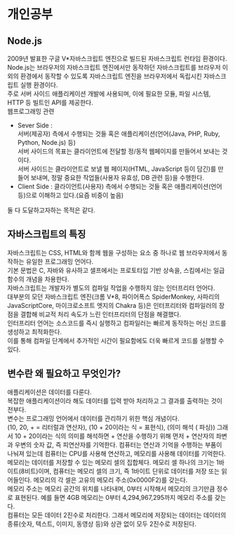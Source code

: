 # 개인공부

## Node.js
2009년 발표한 구글 V*자바스크립트 엔진으로 빌드된 자바스크립트 런타임 환경이다.  
Node.js는 브라우저의 자바스크립트 엔진에서만 동작하던 자바스크립트를 브라우저 이외의 환경에서 동작할 수 있도록 자바스크립트 엔진을 브라우저에서 독립시킨 자바스크립트 실행 환경이다.  
주로 서버 사이드 애플리케이션 개발에 사용되며, 이에 필요한 모듈, 파일 시스템, HTTP 등 빌트인 API를 제공한다.  
웹프로그래밍 관련  
- Sever Side :   
서버(제공자) 측에서 수행되는 것들 혹은 애플리케이션(언어(Java, PHP, Ruby, Python, Node.js) 등)    
서버 사이드의 목표는 클라이언트에 전달할 정/동적 웹페이지를 만들어서 보내는 것이다.  
서버 사이드는 클라이언트로 보낼 웹 페이지(HTML, JavaScript 등이 담긴)를 만들어 보내며, 정말 중요한 작업들(사용자 유효성, DB 관련 등)을 수행한다.  
- Client Side : 클라이언트(사용자) 측에서 수행되는 것들 혹은 애플리케이션(언어 등)으로 이해하고 있다.(요즘 비중이 높음)  

둘 다 도달하고자하는 목적은 같다.

## 자바스크립트의 특징
자바스크립트는 CSS, HTML와 함께 웹을 구성하는 요소 중 하나로 웹 브라우저에서 동작하는 유일한 프로그래밍 언어다.  
기본 문법은 C, 자바와 유사하고 셀프에서는 프로토타입 기반 상속을, 스킴에서는 일급 함수의 개념을 차용한다.  
자바스크립트는 개발자가 별도의 컴파일 작업을 수행하지 않는 인터프리터 언어다.  
대부분의 모던 자바스크립트 엔진(크롬 V*8, 파이어폭스 SpiderMonkey, 사파리의 JavaScriptCore, 마이크로소프트 엣지의 Chakra 등)은 인터프리터와 컴파일러의 장점을 결합해 비교적 처리 속도가 느린 인터프리터의 단점을 해결했다.  
인터프리터 언어는 소스코드를 즉시 실행하고 컴파일러는 빠르게 동작하는 머신 코드를 생성하고 최적화한다.  
이를 통해 컴파일 단계에서 추가적인 시간이 필요함에도 더욱 빠르게 코드를 실행할 수 있다.  

## 변수란 왜 필요하고 무엇인가?
애플리케이션은 데이터를 다룬다.  
복잡한 애플리케이션이라 해도 데이터를 입력 받아  처리하고 그 결과를 출력하는 것이 전부다.  
변수는 프로그래밍 언어에서 데이터를 관리하기 위한 핵심 개념이다.  
(10, 20, + = 리터럴과 연산자), (10 + 20이라는 식 = 표현식), (의미 해석 ( 파싱))
그래서 10 + 20이라는 식의 의미를 해석하면 + 연산을 수행하기 위해 먼저 + 연산자의 좌변과 우변의 숫자 값, 즉 피연산자를 기억한다. 컴퓨터는 연산과 기억을 수행하는 부품이 나눠져 있는데 컴퓨터는 CPU를 사용해 연산하고, 메모리를 사용해 데이터를 기억한다.  
메모리는 데이터를 저장할 수 있는 메모리 셀의 집합체다. 메모리 셀 하나의 크기는 1바이트(8비트)이며, 컴퓨터는 메모리 셀의 크기, 즉 1바이트 단위로 데이터를 저장 또는 읽어들인다.  메모리의 각 셀은 고유의 메모리 주소(0x0000F2)를 갖는다.  
메모리 주소는 메모리 공간의 위치를 나타내며, 0부터 시작해서 메모리의 크기만큼 정수로 표현된다. 예를 들면 4GB 메모리는 0부터 4,294,967,295까지 메모리 주소를 갖는다.  
컴퓨터는 모든 데이터 2진수로 처리한다. 그래서 메모리에 저장되는 데이터는 데이터의 종류(숫자, 텍스트, 이미지, 동영상 등)와 상관 없이 모두 2진수로 저장된다.